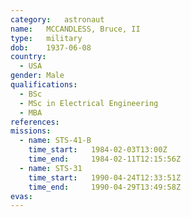 ```yaml
---
category:	astronaut
name:	MCCANDLESS, Bruce, II
type:	military
dob:	1937-06-08
country:
  - USA
gender:	Male
qualifications:
  - BSc
  - MSc in Electrical Engineering
  - MBA
references:
missions:
  - name: STS-41-B
    time_start:   1984-02-03T13:00Z
    time_end:     1984-02-11T12:15:56Z
  - name: STS-31
    time_start:   1990-04-24T12:33:51Z
    time_end:     1990-04-29T13:49:58Z
evas:
---
```

